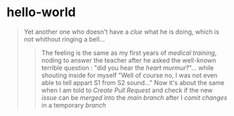 # hello-world
>Yet another one who doesn't have a *clue* what he is doing, which is not whithout ringing a bell...
>>The feeling is the same as my first years of _medical training_, noding to answer the teacher after he asked the well-known terrible question : "did you hear the *heart murmur*?"... while shouting inside for myself "Well of course no, I was not even able to tell appart S1 from S2 sound..."
>>Now it's about the same when I am told to *Create Pull Request* and check if the new *issue* can be *merged* into the *main branch* after I *comit changes* in a temporary *branch* 
